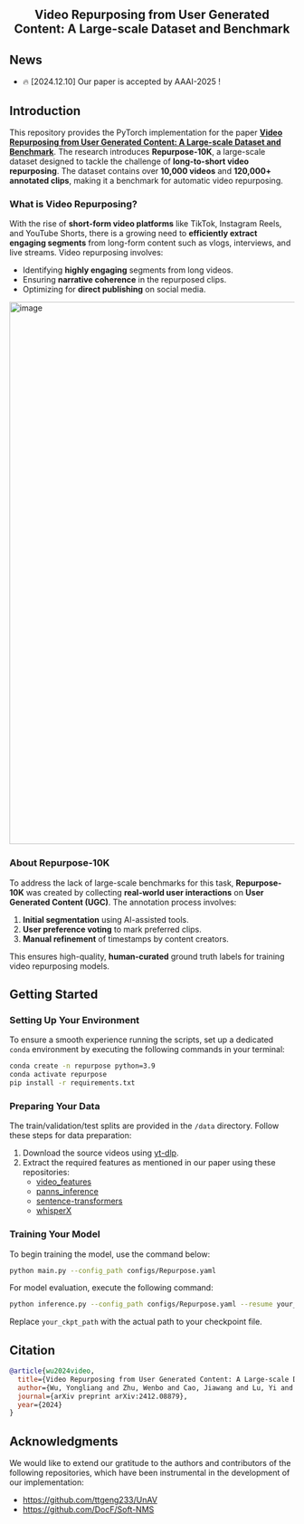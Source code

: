 <h2 align="center">Video Repurposing from User Generated Content: A Large-scale Dataset and Benchmark</h2>

## News

* :fire: [2024.12.10] Our paper is accepted by AAAI-2025 !

## Introduction

This repository provides the PyTorch implementation for the paper [**Video Repurposing from User Generated Content: A Large-scale Dataset and Benchmark**](https://arxiv.org/abs/2412.08879). The research introduces **Repurpose-10K**, a large-scale dataset designed to tackle the challenge of **long-to-short video repurposing**. The dataset contains over **10,000 videos** and **120,000+ annotated clips**, making it a benchmark for automatic video repurposing.

### What is Video Repurposing?
With the rise of **short-form video platforms** like TikTok, Instagram Reels, and YouTube Shorts, there is a growing need to **efficiently extract engaging segments** from long-form content such as vlogs, interviews, and live streams. Video repurposing involves:
- Identifying **highly engaging** segments from long videos.
- Ensuring **narrative coherence** in the repurposed clips.
- Optimizing for **direct publishing** on social media.
<img width="958" alt="image" src="https://github.com/user-attachments/assets/5985db0b-7a3c-4064-8dff-ed1ef019ccac" />


### About **Repurpose-10K**
To address the lack of large-scale benchmarks for this task, **Repurpose-10K** was created by collecting **real-world user interactions** on **User Generated Content (UGC)**. The annotation process involves:
1. **Initial segmentation** using AI-assisted tools.
2. **User preference voting** to mark preferred clips.
3. **Manual refinement** of timestamps by content creators.

This ensures high-quality, **human-curated** ground truth labels for training video repurposing models.


## Getting Started

### Setting Up Your Environment
To ensure a smooth experience running the scripts, set up a dedicated `conda` environment by executing the following commands in your terminal:

```bash
conda create -n repurpose python=3.9
conda activate repurpose
pip install -r requirements.txt
```

### Preparing Your Data

The train/validation/test splits are provided in the `/data` directory. Follow these steps for data preparation:

1. Download the source videos using [yt-dlp](https://github.com/yt-dlp/yt-dlp).
2. Extract the required features as mentioned in our paper using these repositories:
   - [video_features](https://github.com/v-iashin/video_features)
   - [panns_inference](https://github.com/qiuqiangkong/panns_inference)
   - [sentence-transformers](https://github.com/UKPLab/sentence-transformers)
   - [whisperX](https://github.com/m-bain/whisperX)

### Training Your Model
To begin training the model, use the command below:

```bash
python main.py --config_path configs/Repurpose.yaml
```

For model evaluation, execute the following command:

```bash
python inference.py --config_path configs/Repurpose.yaml --resume your_ckpt_path
```
Replace `your_ckpt_path` with the actual path to your checkpoint file.

## Citation

```bibtex
@article{wu2024video,
  title={Video Repurposing from User Generated Content: A Large-scale Dataset and Benchmark},
  author={Wu, Yongliang and Zhu, Wenbo and Cao, Jiawang and Lu, Yi and Li, Bozheng and Chi, Weiheng and Qiu, Zihan and Su, Lirian and Zheng, Haolin and Wu, Jay and others},
  journal={arXiv preprint arXiv:2412.08879},
  year={2024}
}
```

## Acknowledgments

We would like to extend our gratitude to the authors and contributors of the following repositories, which have been instrumental in the development of our implementation:

- https://github.com/ttgeng233/UnAV
- https://github.com/DocF/Soft-NMS
